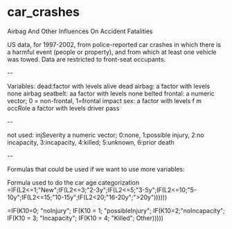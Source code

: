 # car_crashes
Airbag And Other Influences On Accident Fatalities

US data, for 1997-2002, from police-reported car crashes in which there is a harmful event (people or property), and from which at least one vehicle was towed. Data are restricted to front-seat occupants.

--

Variables:
dead:factor with levels alive dead
airbag: a factor with levels none airbag
seatbelt: aa factor with levels none belted
frontal: a numeric vector; 0 = non-frontal, 1=frontal impact
sex: a factor with levels f m
occRole
a factor with levels driver pass

--

not used:
injSeverity
a numeric vector; 0:none, 1:possible injury, 2:no incapacity, 3:incapacity, 4:killed; 5:unknown, 6:prior death

-- 

Formulas that could be used if we want to use more variables:

Formula used to do the car age categorization
=IF(L2<=1;"New";IF(L2<=3;"2-3y";IF(L2<=5;"3-5y";IF(L2<=10;"5-10y";IF(L2<=15;"10-15y";IF(L2<20;"16-20y";">20y"))))))

=IF(K10=0; "noInjury"; IF(K10 = 1; "possibleInjury"; IF(K10=2;"noIncapacity"; IF(K10 = 3; "Incapacity"; IF(K10 = 4; "Killed"; Other)))))
